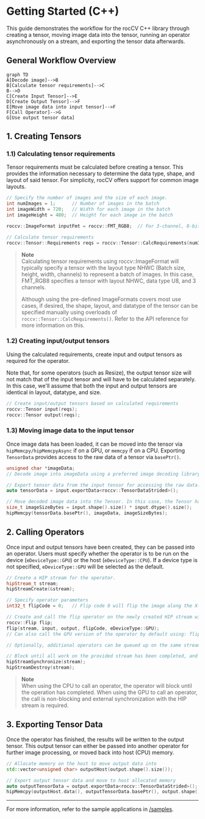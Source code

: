 # Getting Started (C++)

This guide demonstrates the workflow for the rocCV C++ library through creating a tensor, moving image data into the tensor, running an operator asynchronously on a stream, and exporting the tensor data afterwards.

## General Workflow Overview
```mermaid
graph TD
A[Decode image]-->B
B[Calculate tensor requirements]-->C
B-->D
C[Create Input Tensor]-->E
D[Create Output Tensor]-->F
E[Move image data into input tensor]-->F
F[Call Operator]-->G
G[Use output tensor data]
```

## 1. Creating Tensors
### 1.1) Calculating tensor requirements
Tensor requirements must be calculated before creating a tensor. This provides the information necessary to determine the data type, shape, and layout of said tensor. For simplicity, rocCV offers support for common image layouts.
```cpp
// Specify the number of images and the size of each image.
int numImages = 1;      // Number of images in the batch
int imageWidth = 720;   // Width for each image in the batch
int imageHeight = 480;  // Height for each image in the batch

roccv::ImageFormat inputFmt = roccv::FMT_RGB8;  // For 3-channel, 8-bit interleaved RGB images

// Calculate tensor requirements
roccv::Tensor::Requirements reqs = roccv::Tensor::CalcRequirements(numImages, {imageWidth, imageHeight}, inputFmt, eDeviceType::GPU);
```

> **Note**\
> Calculating tensor requirements using roccv::ImageFormat will typically specify a tensor with the layout type NHWC (Batch size, height, width, channels) to represent a batch of images. In this case, FMT_RGB8 specifies a tensor with layout NHWC, data type U8, and 3 channels.
>
> Although using the pre-defined ImageFormats covers most use cases, if desired, the shape, layout, and datatype of the tensor can be specified manually using overloads of `roccv::Tensor::CalcRequirements()`. Refer to the API reference for more information on this.

### 1.2) Creating input/output tensors
Using the calculated requirements, create input and output tensors as required for the operator.

Note that, for some operators (such as Resize), the output tensor size will not match that of the input tensor and will have to be calculated separately. In this case, we'll assume that both the input and output tensors are identical in layout, datatype, and size.
```cpp
// Create input/output tensors based on calculated requirements
roccv::Tensor input(reqs);
roccv::Tensor output(reqs);
```

### 1.3) Moving image data to the input tensor
Once image data has been loaded, it can be moved into the tensor via `hipMemcpy/hipMemcpyAsync` if on a GPU, or `memcpy` if on a CPU. Exporting `TensorData` provides access to the raw data of a tensor via `basePtr()`.

```cpp
unsigned char *imageData;
// Decode image into imageData using a preferred image decoding library.

// Export tensor data from the input tensor for accessing the raw data.
auto tensorData = input.exportData<roccv::TensorDataStrided>();

// Move decoded image data into the Tensor. In this case, the Tensor has been allocated on the GPU.
size_t imageSizeBytes = input.shape().size() * input.dtype().size();
hipMemcpy(tensorData.basePtr(), imageData, imageSizeBytes);
```

## 2. Calling Operators
Once input and output tensors have been created, they can be passed into an operator. Users must specify whether the operator is to be run on the device (`eDeviceType::GPU`) or the host (`eDeviceType::CPU`). If a device type is not specified, `eDeviceType::GPU` will be selected as the default.

```cpp
// Create a HIP stream for the operator.
hipStream_t stream;
hipStreamCreate(&stream);

// Specify operator parameters
int32_t flipCode = 0;   // Flip code 0 will flip the image along the X-axis.

// Create and call the flip operator on the newly created HIP stream with the GPU.
roccv::Flip flip;
flip(stream, input, output, flipCode, eDeviceType::GPU);
// Can also call the GPU version of the operator by default using: flip(stream, input, output, flipCode)

// Optionally, additional operators can be queued up on the same stream to create an image processing pipeline.

// Block until all work on the provided stream has been completed, and destroy the stream once finished.
hipStreamSynchronize(stream);
hipStreamDestroy(stream);
```

> **Note**\
> When using the CPU to call an operator, the operator will block until the operation has completed. When using the GPU to call an operator, the call is non-blocking and external synchronization with the HIP stream is required.

## 3. Exporting Tensor Data
Once the operator has finished, the results will be written to the output tensor. This output tensor can either be passed into another operator for further image processing, or moved back into host (CPU) memory.

```cpp
// Allocate memory on the host to move output data into
std::vector<unsigned char> outputHost(output.shape().size());

// Export output tensor data and move to host allocated memory
auto outputTensorData = output.exportData<roccv::TensorDataStrided>();
hipMemcpy(outputHost.data(), outputTensorData.basePtr(), output.shape().size() * output.dtype().size(), hipMemcpyDeviceToHost);
```

---
For more information, refer to the sample applications in [/samples](../samples).
